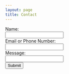 ```yaml
---
layout: page
title: Contact
---
```


<!--See here for how to do this
https://github.com/toperkin/staticFormEmails/blob/master/README.md-->

<script src="assets/js/jquery.min.js"></script>
<script type="text/javascript">var submitted=false;</script>
<script type="text/javascript">
$('#gform').on('submit', function(e) {
  $('#gform').fadeOut(2000);
  $('#gform').prepend('Your submission has been processed...');
  });
</script>

<form name="gform" id="gform" enctype="text/plain" action="https://docs.google.com/forms/d/e/1FAIpQLSf34QlZ8Il35mNscQ_fLP7MZwcWGJC1iHpKYU5ADn9pBUc3YA/formResponse?" target="hidden_iframe" onsubmit="submitted=true;">
  Name:<br>
  <input type="text" name="entry.904879265" id="entry.904879265"><br>
  Email or Phone Number:<br>
  <input type="text" name="entry.1340553445" id="entry.1340553445"><br>
  Message:<br>
  <input type="textarea" name="entry.644807198" id="entry.644807198"><br>
  <input type="submit" value="Submit">
</form>
<iframe name="hidden_iframe" id="hidden_iframe" style="display:none;" onload="if(submitted) {}"></iframe>
